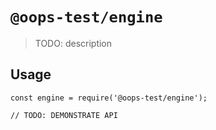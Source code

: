 # `@oops-test/engine`

> TODO: description

## Usage

```
const engine = require('@oops-test/engine');

// TODO: DEMONSTRATE API
```
